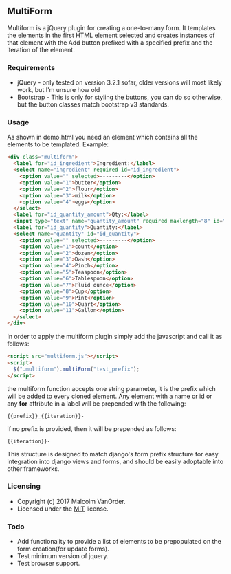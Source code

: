 ## MultiForm

Multiform is a jQuery plugin for creating a one-to-many form.  It templates the elements in the first HTML element selected and creates instances of that element with the Add button prefixed with a specified prefix and the iteration of the element.

### Requirements

* jQuery - only tested on version 3.2.1 sofar, older versions will most likely work, but I'm unsure how old
* Bootstrap - This is only for styling the buttons, you can do so otherwise, but the button classes match bootstrap v3 standards.

### Usage

As shown in demo.html you need an element which contains all the elements to be templated.  Example:

```html
<div class="multiform">
  <label for="id_ingredient">Ingredient:</label>
  <select name="ingredient" required id="id_ingredient">
    <option value="" selected>---------</option>
    <option value="1">butter</option>
    <option value="2">flour</option>
    <option value="3">milk</option>
    <option value="4">eggs</option>
  </select>
  <label for="id_quantity_amount">Qty:</label>
  <input type="text" name="quantity_amount" required maxlength="8" id="id_quantity_amount" />
  <label for="id_quantity">Quantity:</label>
  <select name="quantity" id="id_quantity">
    <option value="" selected>---------</option>
    <option value="1">count</option>
    <option value="2">dozen</option>
    <option value="3">Dash</option>
    <option value="4">Pinch</option>
    <option value="5">Teaspoon</option>
    <option value="6">Tablespoon</option>
    <option value="7">Fluid ounce</option>
    <option value="8">Cup</option>
    <option value="9">Pint</option>
    <option value="10">Quart</option>
    <option value="11">Gallon</option>
  </select>
</div>
```

In order to apply the multiform plugin simply add the javascript and call it as follows:

```html
<script src="multiform.js"></script>
<script>
  $(".multiform").multiForm("test_prefix");
</script>
```
the multiform function accepts one string parameter, it is the prefix which will be added to every cloned element.  Any element with a name or id or any **for** attribute in a label will be prepended with the following:

```{{prefix}}_{{iteration}}-```

if no prefix is provided, then it will be prepended as follows:

```{{iteration}}-```

This structure is designed to match django's form prefix structure for easy integration into django views and forms, and should be easily adoptable into other frameworks.

### Licensing

* Copyright (c) 2017 Malcolm VanOrder.
* Licensed under the [MIT](https://opensource.org/licenses/mit-license.php) license.

### Todo

* Add functionality to provide a list of elements to be prepopulated on the form creation(for update forms).
* Test minimum version of jquery.
* Test browser support.